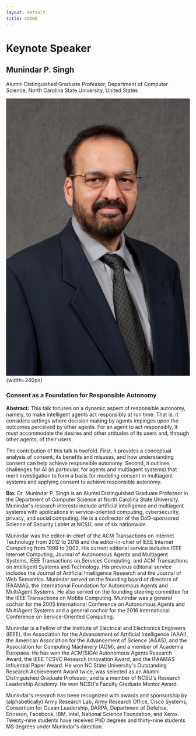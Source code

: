```yaml
---
layout: default
title: COINE
---
```


# Keynote Speaker



## Munindar P. Singh
Alumni Distinguished Graduate Professor, Department of Computer Science, North Carolina State University, United States

![Munindar P. Singh](images/Munindar-Singh-headshot.jpg){width=240px}

### Consent as a Foundation for Responsible Autonomy

**Abstract:** This talk focuses on a dynamic aspect of responsible autonomy, namely, to make intelligent agents act responsibly at run time.  That is, it considers settings where decision making by agents impinges upon the outcomes perceived by other agents.  For an agent to act responsibly, it must accommodate the desires and other attitudes of its users and, through other agents, of their users.

The contribution of this talk is twofold.  First, it provides a conceptual analysis of consent, its benefits and misuses, and how understanding consent can help achieve responsible autonomy.  Second, it outlines challenges for AI (in particular, for agents and multiagent systems) that merit investigation to form a basis for modeling consent in multiagent systems and applying consent to achieve responsible autonomy.

**Bio:** Dr. Munindar P. Singh is an Alumni Distinguished Graduate Professor in the Department of Computer Science at North Carolina State University.  Munindar's research interests include artificial intelligence and multiagent systems with applications in service-oriented computing, cybersecurity, privacy, and social computing.  He is a codirector of the DoD-sponsored Science of Security Lablet at NCSU, one of six nationwide.

Munindar was the editor-in-chief of the ACM Transactions on Internet Technology from 2012 to 2018 and the editor-in-chief of IEEE Internet Computing from 1999 to 2002.  His current editorial service includes IEEE Internet Computing, Journal of Autonomous Agents and Multiagent Systems, IEEE Transactions on Services Computing, and ACM Transactions on Intelligent Systems and Technology.  His previous editorial service includes the Journal of Artificial Intelligence Research and the Journal of Web Semantics.  Munindar served on the founding board of directors of IFAAMAS, the International Foundation for Autonomous Agents and MultiAgent Systems.  He also served on the founding steering committee for the IEEE Transactions on Mobile Computing.  Munindar was a general cochair for the 2005 International Conference on Autonomous Agents and MultiAgent Systems and a general cochair for the 2016 International Conference on Service-Oriented Computing.

Munindar is a Fellow of the Institute of Electrical and Electronics Engineers (IEEE), the Association for the Advancement of Artificial Intelligence (AAAI), the American Association for the Advancement of Science (AAAS), and the Association for Computing Machinery (ACM), and a member of Academia Europaea.  He has won the ACM/SIGAI Autonomous Agents Research Award, the IEEE TCSVC Research Innovation Award, and the IFAAMAS Influential Paper Award.  He won NC State University's Outstanding Research Achievement Award twice, was selected as an Alumni Distinguished Graduate Professor, and is a member of NCSU's Research Leadership Academy.  He won NCSU's Faculty Graduate Mentor Award.

Munindar's research has been recognized with awards and sponsorship by (alphabetically) Army Research Lab, Army Research Office, Cisco Systems, Consortium for Ocean Leadership, DARPA, Department of Defense, Ericsson, Facebook, IBM, Intel, National Science Foundation, and Xerox.  Twenty-nine students have received PhD degrees and thirty-nine students MS degrees under Munindar's direction.

